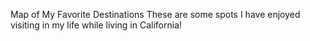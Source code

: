 Map of My Favorite Destinations
These are some spots I have enjoyed visiting in my life while living in California!
